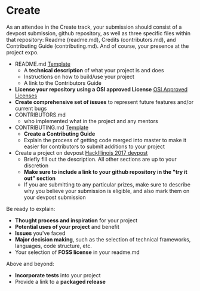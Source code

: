 # Create

As an attendee in the Create track, your submission should consist of a devpost submission, github repository, as well as three specific files within that repository: Readme (readme.md), Credits (contributors.md), and Contributing Guide (contributing.md). And of course, your presence at the project expo.

* README.md [Template](https://github.com/HackIllinois/Submissions-Guidelines/blob/master/create/README_TEMPLATE.md)
    * A __technical description__ of what your project is and does
    * Instructions on how to build/use your project
    * A link to the Contributors Guide
* __License your repository using a OSI approved License__ [OSI Approved Licenses](http://opensource.org/licenses)
* __Create comprehensive set of issues__ to represent future features and/or current bugs
* CONTRIBUTORS.md
    * who implemented what in the project and any mentors
* CONTRIBUTING.md [Template](https://github.com/HackIllinois/Submissions-Guidelines/blob/master/create/CONTRIBUTING_TEMPLATE.md)
    * __Create a Contributing Guide__
    * Explain the process of getting code merged into master to make it easier for contributors to submit additions to your project
* Create a project on devpost [HackIllinois 2017 devpost](http://go.hackillinois.org/devpost2017)
    * Briefly fill out the description. All other sections are up to your discretion
    * __Make sure to include a link to your github repository in the "try it out" section__
    * If you are submitting to any particular prizes, make sure to describe why you believe your submission is eligible, and also mark them on your devpost submission

Be ready to explain:
* __Thought process and inspiration__ for your project
* __Potential uses of your project__ and benefit
* __Issues__ you've faced
* __Major decision making__, such as the selection of technical frameworks, languages, code structure, etc.
* Your selection of __FOSS license__ in your readme.md

Above and beyond:
* __Incorporate tests__ into your project
* Provide a link to a __packaged release__
